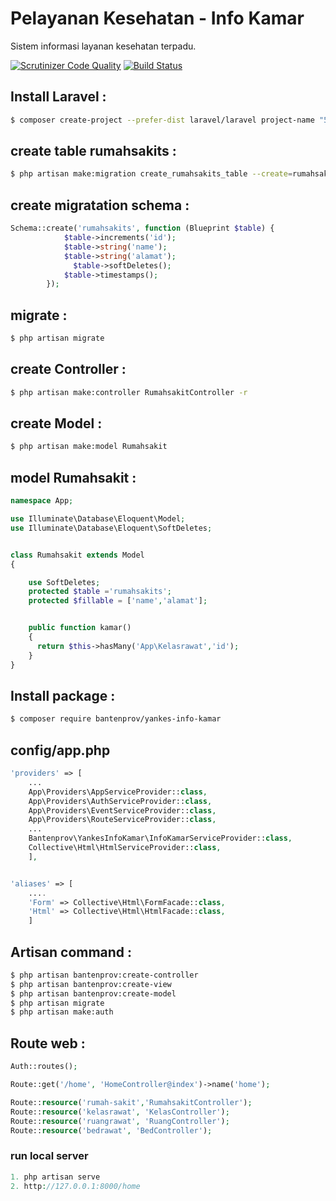 # Pelayanan Kesehatan - Info Kamar
Sistem informasi layanan kesehatan terpadu.

[![Scrutinizer Code Quality](https://scrutinizer-ci.com/g/bantenprov/yankes-info-kamar/badges/quality-score.png?b=master)](https://scrutinizer-ci.com/g/bantenprov/yankes-info-kamar/?branch=master)
[![Build Status](https://scrutinizer-ci.com/g/bantenprov/yankes-info-kamar/badges/build.png?b=master)](https://scrutinizer-ci.com/g/bantenprov/yankes-info-kamar/build-status/master)

## Install Laravel :
```bash
$ composer create-project --prefer-dist laravel/laravel project-name "5.4.*"
```
## create table rumahsakits :
```bash
$ php artisan make:migration create_rumahsakits_table --create=rumahsakits
```

## create migratation schema :
```php
Schema::create('rumahsakits', function (Blueprint $table) {
            $table->increments('id');
            $table->string('name');
            $table->string('alamat');
              $table->softDeletes();
            $table->timestamps();
        });
```

## migrate :

```bash
$ php artisan migrate
```

## create Controller :

```bash
$ php artisan make:controller RumahsakitController -r
```

## create Model :

```bash
$ php artisan make:model Rumahsakit
```

## model Rumahsakit :

```php
namespace App;

use Illuminate\Database\Eloquent\Model;
use Illuminate\Database\Eloquent\SoftDeletes;


class Rumahsakit extends Model
{

    use SoftDeletes;
    protected $table ='rumahsakits';
    protected $fillable = ['name','alamat'];


    public function kamar()
    {
      return $this->hasMany('App\Kelasrawat','id');
    }
}
```


## Install package :

```bash
$ composer require bantenprov/yankes-info-kamar
```

## config/app.php
```php
'providers' => [
    ...
    App\Providers\AppServiceProvider::class,
    App\Providers\AuthServiceProvider::class,
    App\Providers\EventServiceProvider::class,
    App\Providers\RouteServiceProvider::class,
    ...
    Bantenprov\YankesInfoKamar\InfoKamarServiceProvider::class,
    Collective\Html\HtmlServiceProvider::class,
    ],


'aliases' => [
    ....
    'Form' => Collective\Html\FormFacade::class,
    'Html' => Collective\Html\HtmlFacade::class,
    ]
```
## Artisan command :

```bash
$ php artisan bantenprov:create-controller
$ php artisan bantenprov:create-view
$ php artisan bantenprov:create-model
$ php artisan migrate
$ php artisan make:auth

```

## Route web :

```php
Auth::routes();

Route::get('/home', 'HomeController@index')->name('home');

Route::resource('rumah-sakit','RumahsakitController');
Route::resource('kelasrawat', 'KelasController');
Route::resource('ruangrawat', 'RuangController');
Route::resource('bedrawat', 'BedController');


```


### run local server 
```php
1. php artisan serve
2. http://127.0.0.1:8000/home

```
